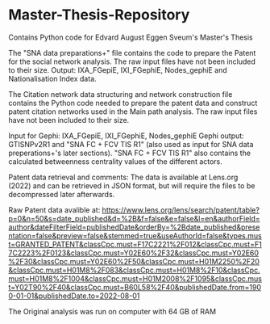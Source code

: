 # Master-Thesis-Repository
Contains Python code for Edvard August Eggen Sveum's Master's Thesis

The "SNA data preparations+" file contains the code to prepare the Patent for the social network analysis.
The raw input files have not been included to their size.
Output: IXA_FGepiE, IXI_FGephiE, Nodes_gephiE and Nationalisation Index data.


The Citation network data structuring and network construction file contains the Python code needed to prepare the patent data and construct patent citation networks used in the Main path analysis.
The raw input files have not been included to their size.



Input for Gephi: IXA_FGepiE, IXI_FGephiE, Nodes_gephiE
Gephi output: GTISNPv2R1 and "SNA FC + FCV TIS R1" (also used as input for SNA data preperations+'s later sections).
"SNA FC + FCV TIS R1" also contains the calculated betweenness centrality values of the different actors.


Patent data retrieval and comments:
The data is available at Lens.org (2022) and can be retrieved in JSON format, but will require the files to be decompressed later afterwards.

Raw Patent data avalible at: https://www.lens.org/lens/search/patent/table?p=0&n=50&s=date_published&d=%2B&f=false&e=false&l=en&authorField=author&dateFilterField=publishedDate&orderBy=%2Bdate_published&presentation=false&preview=false&stemmed=true&useAuthorId=false&types.must=GRANTED_PATENT&classCpc.must=F17C2221%2F012&classCpc.must=F17C2223%2F0123&classCpc.must=Y02E60%2F32&classCpc.must=Y02E60%2F30&classCpc.must=Y02E60%2F50&classCpc.must=H01M2250%2F20&classCpc.must=H01M8%2F083&classCpc.must=H01M8%2F10&classCpc.must=H01M8%2F1004&classCpc.must=H01M2008%2F1095&classCpc.must=Y02T90%2F40&classCpc.must=B60L58%2F40&publishedDate.from=1900-01-01&publishedDate.to=2022-08-01 

The Original analysis was run on computer with 64 GB of RAM
